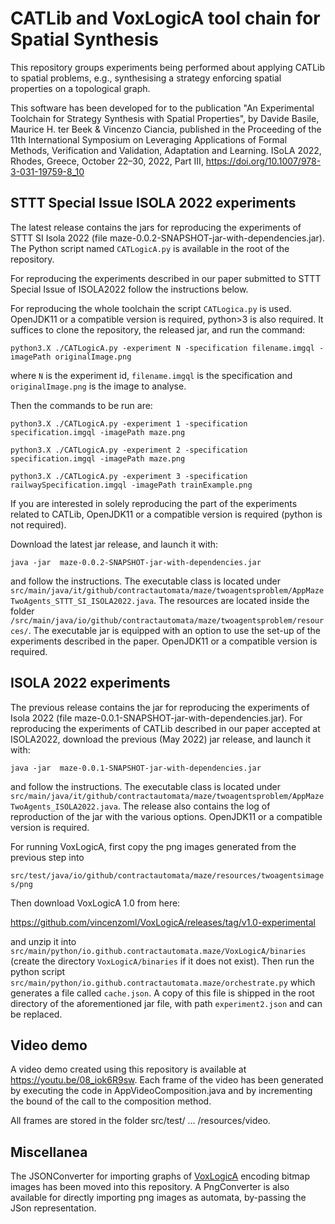 # CATLib and VoxLogicA tool chain for Spatial Synthesis

This repository groups experiments being performed about applying CATLib to spatial problems, e.g., synthesising a strategy 
enforcing spatial properties on a topological graph.

This software has been developed for to the publication "An Experimental Toolchain for Strategy Synthesis with Spatial Properties", by Davide Basile, Maurice H. ter Beek & Vincenzo Ciancia, published in the Proceeding of the 11th International Symposium on Leveraging Applications of Formal Methods, Verification and Validation,  Adaptation and Learning.  ISoLA 2022, Rhodes, Greece, October 22–30, 2022,  Part III, https://doi.org/10.1007/978-3-031-19759-8_10 


## STTT Special Issue ISOLA 2022 experiments

The latest release contains the jars for reproducing the experiments of STTT SI Isola 2022 (file maze-0.0.2-SNAPSHOT-jar-with-dependencies.jar). 
The Python script named `CATLogicA.py` is available in the root of the repository.

For reproducing the experiments  described in our paper submitted to STTT Special Issue of ISOLA2022 follow the instructions below.

For reproducing the whole toolchain the script `CATLogica.py` is used.
OpenJDK11 or a compatible version is required, python>3 is also required.
It suffices to clone the repository, the released jar, and run the command:

`python3.X ./CATLogicA.py -experiment N -specification filename.imgql -imagePath originalImage.png`

where `N` is the experiment id, `filename.imgql` is the specification and `originalImage.png` is the image to analyse. 

Then the commands to be run are:

`python3.X ./CATLogicA.py -experiment 1 -specification specification.imgql -imagePath maze.png`

`python3.X ./CATLogicA.py -experiment 2 -specification specification.imgql -imagePath maze.png`

`python3.X ./CATLogicA.py -experiment 3 -specification railwaySpecification.imgql -imagePath trainExample.png`



If you are interested in solely reproducing the part of the experiments related to CATLib, 
OpenJDK11 or a compatible version is required (python is not required).

Download the latest jar release, and launch it with:

`java -jar  maze-0.0.2-SNAPSHOT-jar-with-dependencies.jar`

and follow the instructions. The executable class is located under `src/main/java/it/github/contractautomata/maze/twoagentsproblem/AppMazeTwoAgents_STTT_SI_ISOLA2022.java`. 
The resources are located inside the folder `/src/main/java/io/github/contractautomata/maze/twoagentsproblem/resources/`. 
The executable jar is equipped with an option to use the set-up of the experiments described in the paper.
OpenJDK11 or a compatible version is required.

## ISOLA 2022 experiments

The previous release contains the jar for reproducing  the experiments of Isola 2022 (file maze-0.0.1-SNAPSHOT-jar-with-dependencies.jar). 
For reproducing the experiments of CATLib described in our paper accepted  at ISOLA2022, download the previous (May 2022) jar release, and launch it with:

`java -jar  maze-0.0.1-SNAPSHOT-jar-with-dependencies.jar`

and follow the instructions. The executable class is located under `src/main/java/it/github/contractautomata/maze/twoagentsproblem/AppMazeTwoAgents_ISOLA2022.java`.
The release also contains the log of reproduction of the jar with the various options. 
OpenJDK11 or  a compatible version is required.


For running VoxLogicA, first copy the png images generated from the previous step into 

`src/test/java/io/github/contractautomata/maze/resources/twoagentsimages/png`

Then download VoxLogicA 1.0 from here: 

https://github.com/vincenzoml/VoxLogicA/releases/tag/v1.0-experimental 

and unzip it into `src/main/python/io.github.contractautomata.maze/VoxLogicA/binaries` (create the directory `VoxLogicA/binaries` if it does not exist). Then run the python script `src/main/python/io.github.contractautomata.maze/orchestrate.py` which generates a file called `cache.json`. A copy of this file is shipped in the root directory of the aforementioned jar file, with path `experiment2.json` and can be replaced. 



## Video demo
A video demo created using this repository is available at https://youtu.be/08_iok6R9sw.
Each frame of the video has been generated by executing the code in  AppVideoComposition.java
and by incrementing the bound of the call to the composition method. 

All frames are stored in the folder src/test/ ... /resources/video.


## Miscellanea

The JSONConverter for importing graphs of <a href="https://github.com/vincenzoml/VoxLogicA">VoxLogicA</a> encoding bitmap images has been moved into this repository.
A PngConverter is also available for directly importing png images as automata, by-passing the JSon representation.
